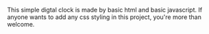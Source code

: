 This simple digtal clock is made by basic html and basic javascript. If anyone wants to add any css styling in this project, you're more than welcome.
